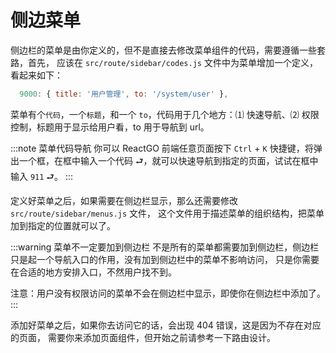 # 侧边菜单

侧边栏的菜单是由你定义的，但不是直接去修改菜单组件的代码，需要遵循一些套路，首先，
应该在 `src/route/sidebar/codes.js` 文件中为菜单增加一个定义，看起来如下：

```js
  9000: { title: '用户管理', to: '/system/user' },
```

菜单有个`代码`，一个`标题`，和一个 `to`，代码用于几个地方：&#9332; 快速导航、&#9333;
权限控制，标题用于显示给用户看，to 用于导航到 url。

:::note 菜单代码导航
你可以 ReactGO 前端任意页面按下 `Ctrl` + `K` 快捷键，将弹出一个框，在框中输入一个代码
&#11152;，就可以快速导航到指定的页面，试试在框中输入 `911` &#11152;。
:::

定义好菜单之后，如果需要在侧边栏显示，那么还需要修改 `src/route/sidebar/menus.js` 文件，
这个文件用于描述菜单的组织结构，把菜单加到指定的位置就可以了。

:::warning 菜单不一定要加到侧边栏
不是所有的菜单都需要加到侧边栏，侧边栏只是起一个导航入口的作用，没有加到侧边栏中的菜单不影响访问，
只是你需要在合适的地方安排入口，不然用户找不到。

注意：用户没有权限访问的菜单不会在侧边栏中显示，即使你在侧边栏中添加了。
:::

添加好菜单之后，如果你去访问它的话，会出现 404 错误，这是因为不存在对应的页面，
需要你来添加页面组件，但开始之前请参考一下路由设计。
